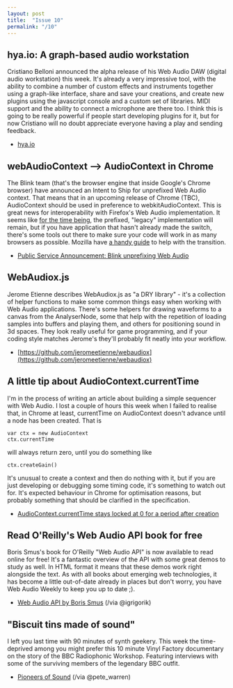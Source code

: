```yaml
---
layout: post
title:  "Issue 10"
permalink: "/10"
---
```


## hya.io: A graph-based audio workstation ##

Cristiano Belloni announced the alpha release of his Web Audio DAW
(digital audio workstation) this week. It's already a very impressive
tool, with the ability to combine a number of custom effects and
instruments together using a graph-like interface, share and save your
creations, and create new plugins using the javascript console and a
custom set of libraries. MIDI support and the ability to connect a
microphone are there too. I think this is going to be really powerful
if people start developing plugins for it, but for now Cristiano will
no doubt appreciate everyone having a play and sending feedback.

- [hya.io](http://hya.io/)

## webAudioContext --> AudioContext in Chrome ##

The Blink team (that's the browser engine that inside Google's Chrome
browser) have announced an Intent to Ship for unprefixed Web Audio
context. That means that in an upcoming release of Chrome (TBC),
AudioContext should be used in preference to webkitAudioContext. This
is great news for interoperability with Firefox's Web Audio
implementation. It seems like
[for the time being](http://lists.w3.org/Archives/Public/public-audio/2014JanMar/0110.html),
the prefixed, "legacy" implementation will remain, but if you have
application that hasn't already made the switch, there's some tools
out there to make sure your code will work in as many browsers as
possible. Mozilla have
[a handy guide](https://hacks.mozilla.org/2013/08/writing-web-audio-api-code-that-works-in-every-browser/)
to help with the transition.

- [Public Service Announcement: Blink unprefixing Web Audio](http://lists.w3.org/Archives/Public/public-audio/2014JanMar/0110.html)

## WebAudiox.js ##

Jerome Etienne describes WebAudiox.js as "a DRY library" - it's a
collection of helper functions to make some common things easy when
working with Web Audio applications. There's some helpers for drawing
waveforms to a canvas from the AnalyserNode, some that help with the
repetition of loading samples into buffers and playing them, and
others for positioning sound in 3d spaces. They look really useful for
game programming, and if your coding style matches Jerome's they'll
probably fit neatly into your workflow.

- [https://github.com/jeromeetienne/webaudiox](https://github.com/jeromeetienne/webaudiox)

## A little tip about AudioContext.currentTime ##

I'm in the process of writing an article about building a simple
sequencer with Web Audio. I lost a couple of hours this week when I
failed to realise that, in Chrome at least, currentTime on
AudioContext doesn't advance until a node has been created. That is

    var ctx = new AudioContext
    ctx.currentTime

will always return zero, until you do something like

    ctx.createGain()

It's unusual to create a context and then do nothing with it, but if
you are just developing or debugging some timing code, it's something
to watch out for. It's expected behaviour in Chrome for optimisation
reasons, but probably something that should be clarified in the
specification.

- [AudioContext.currentTime stays locked at 0 for a period after creation](https://code.google.com/p/chromium/issues/detail?id=159359)

## Read O'Reilly's Web Audio API book for free ##

Boris Smus's book for O'Reilly "Web Audio API" is now available to
read online for free! It's a fantastic overview of the API with some
great demos to study as well. In HTML format it means that these demos
work right alongside the text. As with all books about emerging web
technologies, it has become a little out-of-date already in places but
don't worry, you have Web Audio Weekly to keep you up to date ;).

- [Web Audio API by Boris Smus](http://chimera.labs.oreilly.com/books/1234000001552) (/via @igrigorik)

## "Biscuit tins made of sound" ##

I left you last time with 90 minutes of synth geekery. This week the
time-deprived among you might prefer this 10 minute Vinyl Factory
documentary on the story of the BBC Radiophonic Workshop. Featuring
interviews with some of the surviving members of the legendary BBC
outfit.

- [Pioneers of Sound](http://www.thevinylfactory.com/vinyl-factory-films/pioneers-of-sound-documentary-bbc-radiophonic-workshop/) (/via @pete_warren)
